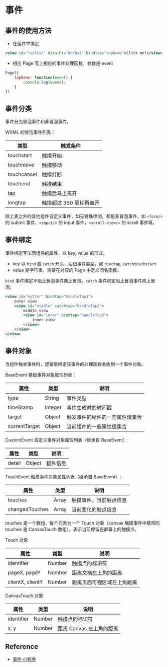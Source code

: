 # 事件

## 事件的使用方法

* 在组件中绑定

```xml
<view id="tapTest" data-hi="WeChat" bindtap="tapName">Click me!</view>
```

* 相应 Page 写上相应的事件处理函数，参数是 event

```js
Page({
    tapName: function(event) {
        console.log(event);
    }
})
```

## 事件分类

事件分为冒泡事件和非冒泡事件。

WXML 的冒泡事件列表：

类型 | 触发条件
--- | ---
touchstart | 触摸开始
touchmove | 触摸移动 
touchcancel | 触摸打断
touchend | 触摸结束
tap | 触摸后马上离开
longtap | 触摸超过 350 毫秒再离开

除上表之外的其他组件自定义事件，如无特殊申明，都是非冒泡事件，如 `<form/>` 的 submit 事件，`<input/>` 的 input 事件，`<scroll-view/>` 的 scroll 事件等。

## 事件绑定

事件绑定写法同组件的属性，以 key, value 的形式。

* key 以 `bind` 或 `catch` 开头，后跟事件类型，如 `bindtap`, `catchtouchstart`
* value 是字符串，需要在对应的 Page 中定义同名函数。

`bind` 事件绑定不阻止冒泡事件向上冒泡，`catch` 事件绑定阻止冒泡事件向上冒泡。

```xml
<view id="outter" bindtap="handleTap1">
    outer view
    <view id="middle" catchtap="handleTap2">
        middle view
        <view id="inner" bindtap="handleTap3">
            inner view
        </view>
    </view>
</view>
```

## 事件对象

当组件触发事件时，逻辑层绑定该事件的处理函数会收到一个事件对象。

BaseEvent 基础事件对象属性列表：

属性 | 类型 | 说明
--- | --- | ---
type | String | 事件类型
timeStamp | Integer | 事件生成时的时间戳
target | Object | 触发事件的组件的一些属性值集合
currentTarget | Object | 当前组件的一些属性值集合

CustomEvent 自定义事件对象属性列表（继承自 BaseEvent）:

属性 | 类型 | 说明
--- | --- | ---
detail | Object | 额外信息

TouchEvent 触摸事件对象属性列表（继承自 BaseEvent）:

属性 | 类型 | 说明
--- | --- | ---
touches | Array | 触摸事件，当前触点信息
changedTouches | Array | 当前变化的触点信息

touches 是一个数组，每个元素为一个 Touch 对象（canvas 触摸事件中携带的 touches 是 CanvasTouch 数组）。表示当前停留在屏幕上的触摸点。

Touch 对象

属性 | 类型 | 说明
--- | --- | ---
identifier | Number | 触摸点的标识符
pageX, pageY | Number | 距离文档左上角的距离
clientX, clientY | Number | 距离页面可视区域左上角距离

CanvasTouch 对象

属性 | 类型 | 说明
--- | --- | ---
identifier | Number | 触摸点的标识符
x, y | Number | 距离 Canvas 左上角的距离

## Reference
- [事件·小程序](https://mp.weixin.qq.com/debug/wxadoc/dev/framework/view/wxml/event.html)